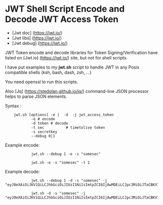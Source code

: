 # JWT Shell Script Encode and Decode JWT Access Token #

  * [Jwt doc] (https://jwt.io/)
  * [Jwt libs] (https://jwt.io/)
  * [Jwt debug] (https://jwt.io/)


JWT Token encode and decode libraries for Token Signing/Verification have listed
on [Jwt.io] (https://jwt.io/) site, but not for shell scripts.

I have put examples to my **jwt.sh** script to handle JWT in any Posix compatible shells (ksh, bash, dash, zsh, ...)

You need openssl to run this scripts. 

Also [Jq] (https://stedolan.github.io/jq/) command-line JSON processor helps to parse JSON elements.


Syntax :

        jwt.sh [options] -e |  -d  -j jwt_access_token
                -e # encode
                -d token # decode
                -t sec          # timetolive token
                -s secretkey
                --debug 0|1

Example encode:

                jwt.sh --debug 1 -e -s "somesec"

                jwt.sh -e -s "somesec" -t 1

Example decode:

                jwt.sh --debug 1 -d -s "somesec" -j "eyJ0eXAiOiJKV1QiLCJhbGciOiJIUzI1NiIsImtpZCI6IjAwMDEiLCJpc3MiOiJTaCBKV1QgR2VuZXJhdG9yIiwiZXhwIjoiMTUxNzc2NDcxNyIsImlhdCI6IjE1MTc3NjExMTcifQ.eyJJZCI6MSwiTmFtZSI6Ik15IE5hbWUifQ.Yjiif1mZfHV0V49NLE2e0LI5GY6wJ9LLk0pH1Y0"

                jwt.sh -d -s "somesec" -j "eyJ0eXAiOiJKV1QiLCJhbGciOiJIUzI1NiIsImtpZCI6IjAwMDEiLCJpc3MiOiJTaCBKV1QgR2VuZXJhdG9yIiwiZXhwIjoiMTUxNzc2NDcxNyIsImlhdCI6IjE1MTc3NjExMTcifQ.eyJJZCI6MSwiTmFtZSI6Ik15IE5hbWUifQ.Yjiif1mZfHV0V49NLE2e0LI5GY6wJ9LLk0pH1Y0"


